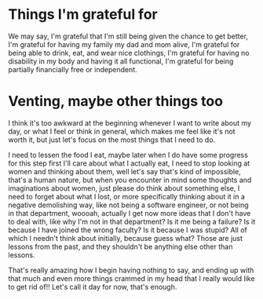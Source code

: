 # Things I'm grateful for
We may say, I'm grateful that I'm still being given the chance to get better, I'm grateful for having my family my dad and mom alive, I'm grateful for being able to drink, eat, and wear nice clothings, I'm grateful for having no disability in my body and having it all functional, I'm grateful for being partially financially free or independent.

# Venting, maybe other things too
I think it's too awkward at the beginning whenever I want to write about my day, or what I feel or think in general, which makes me feel like it's not worth it, but just let's focus on the most things that I need to do.

I need to lessen the food I eat, maybe later when I do have some progress for this step first I'll care about what I actually eat, I need to stop looking at women and thinking about them, well let's say that's kind of impossible, that's a human nature, but when you encounter in mind some thoughts and imaginations about women, just please do think about something else, I need to forget about what I lost, or more specifically thinking about it in a negative demolishing way, like not being a software engineer, or not being in that department, woooah, actually I get now more  ideas that I don't have to deal with, like why I'm not in that department? Is it me being a failure? Is it because I have joined the wrong faculty? Is it because I was stupid? All of which I needn't think about initially, because guess what? Those are just lessons from the past, and they shouldn't be anything else other than lessons.

That's really amazing how I begin having nothing to say, and ending up with that much and even more things crammed in my head that I really would like to get rid of!!
Let's call it day for now, that's enough.